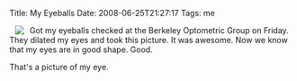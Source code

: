 Title: My Eyeballs
Date: 2008-06-25T21:27:17
Tags: me


<img src="http://michaeljaylissner.com/files/images/Lissner_ID_06091982LIS_EYE-OD_aafdo,%20small.JPG" hspace="10" align="left"> Got my eyeballs checked at the Berkeley Optometric Group on Friday. They dilated my eyes and took this picture. It was awesome. Now we know that my eyes are in good shape. Good.

That's a picture of my eye.
<!--break-->